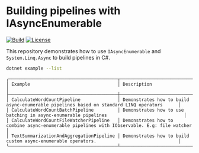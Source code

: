# Building pipelines with IAsyncEnumerable

[![Build](https://github.com/NikiforovAll/async-enumerable-pipelines/actions/workflows/build.yml/badge.svg?branch=main)](https://github.com/NikiforovAll/async-enumerable-pipelines/actions/workflows/build.yml)
[![License](https://img.shields.io/badge/license-MIT-blue.svg)](https://github.com/nikiforovall/async-enumerable-pipelines/blob/main/LICENSE.md)

This repository demonstrates how to use `IAsyncEnumerable` and `System.Linq.Async` to build pipelines in C#.

```bash
dotnet example --list
```

```text
╭─────────────────────────────────────────┬────────────────────────────────────────────────────────────────────────────────────────────╮
│ Example                                 │ Description                                                                                │
├─────────────────────────────────────────┼────────────────────────────────────────────────────────────────────────────────────────────┤
│ CalculateWordCountPipeline              │ Demonstrates how to build async-enumerable pipelines based on standard LINQ operators      │
│ CalculateWordCountBatchPipeline         │ Demonstrates how to use batching in async-enumerable pipelines                             │
│ CalculateWordCountFileWatcherPipeline   │ Demonstrates how to combine async-enumerable pipelines with IObservable. E.g: file watcher │
│ TextSummarizationAndAggregationPipeline │ Demonstrates how to build custom async-enumerable operators.                               │
╰─────────────────────────────────────────┴────────────────────────────────────────────────────────────────────────────────────────────╯
```
